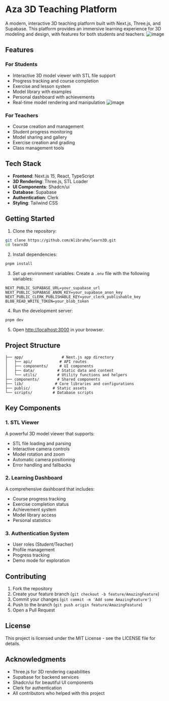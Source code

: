 # Aza 3D Teaching Platform

A modern, interactive 3D teaching platform built with Next.js, Three.js, and Supabase. This platform provides an immersive learning experience for 3D modeling and design, with features for both students and teachers.
![image](https://github.com/user-attachments/assets/cbe00a3c-60e2-476f-83fe-c52c61f39088)

## Features

### For Students
- Interactive 3D model viewer with STL file support
- Progress tracking and course completion
- Exercise and lesson system
- Model library with examples
- Personal dashboard with achievements
- Real-time model rendering and manipulation
![image](https://github.com/user-attachments/assets/fb20d4f0-1d6e-428e-8283-c01f89c0e417)

### For Teachers
- Course creation and management
- Student progress monitoring
- Model sharing and gallery
- Exercise creation and grading
- Class management tools

## Tech Stack

- **Frontend**: Next.js 15, React, TypeScript
- **3D Rendering**: Three.js, STL Loader
- **UI Components**: Shadcn/ui
- **Database**: Supabase
- **Authentication**: Clerk
- **Styling**: Tailwind CSS

## Getting Started

1. Clone the repository:
```bash
git clone https://github.com/Alibrahm/learn3D.git
cd learn3D
```

2. Install dependencies:
```bash
pnpm install
```

3. Set up environment variables:
Create a `.env` file with the following variables:
```
NEXT_PUBLIC_SUPABASE_URL=your_supabase_url
NEXT_PUBLIC_SUPABASE_ANON_KEY=your_supabase_anon_key
NEXT_PUBLIC_CLERK_PUBLISHABLE_KEY=your_clerk_publishable_key
BLOB_READ_WRITE_TOKEN=your_blob_token
```

4. Run the development server:
```bash
pnpm dev
```

5. Open [http://localhost:3000](http://localhost:3000) in your browser.

## Project Structure

```
├── app/                 # Next.js app directory
│   ├── api/            # API routes
│   ├── components/     # UI components
│   ├── data/          # Static data and content
│   └── utils/         # Utility functions and helpers
├── components/        # Shared components
├── lib/              # Core libraries and configurations
├── public/          # Static assets
└── scripts/         # Database scripts
```

## Key Components

### 1. STL Viewer
A powerful 3D model viewer that supports:
- STL file loading and parsing
- Interactive camera controls
- Model rotation and zoom
- Automatic camera positioning
- Error handling and fallbacks

### 2. Learning Dashboard
A comprehensive dashboard that includes:
- Course progress tracking
- Exercise completion status
- Achievement system
- Model library access
- Personal statistics

### 3. Authentication System
- User roles (Student/Teacher)
- Profile management
- Progress tracking
- Demo mode for exploration

## Contributing

1. Fork the repository
2. Create your feature branch (`git checkout -b feature/AmazingFeature`)
3. Commit your changes (`git commit -m 'Add some AmazingFeature'`)
4. Push to the branch (`git push origin feature/AmazingFeature`)
5. Open a Pull Request

## License

This project is licensed under the MIT License - see the LICENSE file for details.

## Acknowledgments

- Three.js for 3D rendering capabilities
- Supabase for backend services
- Shadcn/ui for beautiful UI components
- Clerk for authentication
- All contributors who helped with this project
